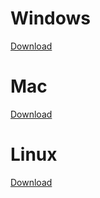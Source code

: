 # Windows
[Download](http://www.docs.peauproductions.com/MCC/MAPIR_Camera_Control_WINDOWS.zip)

# Mac
[Download](http://www.docs.peauproductions.com/MCC/MAPIR_Camera_Control_MAC.zip)

# Linux
[Download](http://www.docs.peauproductions.com/MCC/MAPIR_Camera_Control_LINUX.tar.gz)
